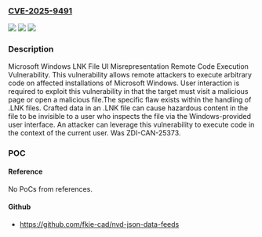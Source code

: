 ### [CVE-2025-9491](https://cve.mitre.org/cgi-bin/cvename.cgi?name=CVE-2025-9491)
![](https://img.shields.io/static/v1?label=Product&message=Windows&color=blue)
![](https://img.shields.io/static/v1?label=Version&message=11%20Enterprise%2023H2%2022631.4169%20x64%20&color=brightgreen)
![](https://img.shields.io/static/v1?label=Vulnerability&message=CWE-451%3A%20User%20Interface%20(UI)%20Misrepresentation%20of%20Critical%20Information&color=brightgreen)

### Description

Microsoft Windows LNK File UI Misrepresentation Remote Code Execution Vulnerability. This vulnerability allows remote attackers to execute arbitrary code on affected installations of Microsoft Windows. User interaction is required to exploit this vulnerability in that the target must visit a malicious page or open a malicious file.The specific flaw exists within the handling of .LNK files. Crafted data in an .LNK file can cause hazardous content in the file to be invisible to a user who inspects the file via the Windows-provided user interface. An attacker can leverage this vulnerability to execute code in the context of the current user. Was ZDI-CAN-25373.

### POC

#### Reference
No PoCs from references.

#### Github
- https://github.com/fkie-cad/nvd-json-data-feeds

